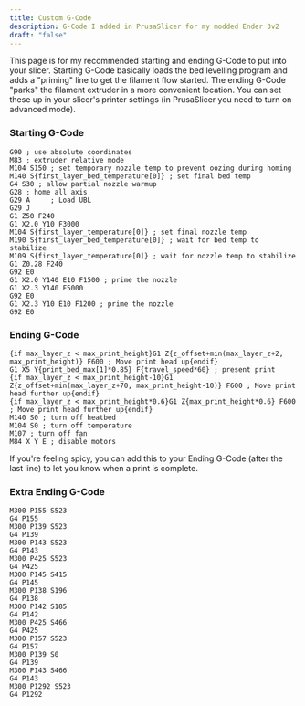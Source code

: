 ```yaml
---
title: Custom G-Code
description: G-Code I added in PrusaSlicer for my modded Ender 3v2
draft: "false"
---
```

This page is for my recommended starting and ending G-Code to put into your slicer. Starting G-Code basically loads the bed levelling program and adds a "priming" line to get the filament flow started. The ending G-Code "parks" the filament extruder in a more convenient location. You can set these up in your slicer's printer settings (in PrusaSlicer you need to turn on advanced mode). 

### Starting G-Code

```gcode
G90 ; use absolute coordinates
M83 ; extruder relative mode
M104 S150 ; set temporary nozzle temp to prevent oozing during homing
M140 S{first_layer_bed_temperature[0]} ; set final bed temp
G4 S30 ; allow partial nozzle warmup
G28 ; home all axis
G29 A     ; Load UBL
G29 J
G1 Z50 F240
G1 X2.0 Y10 F3000
M104 S{first_layer_temperature[0]} ; set final nozzle temp
M190 S{first_layer_bed_temperature[0]} ; wait for bed temp to stabilize
M109 S{first_layer_temperature[0]} ; wait for nozzle temp to stabilize
G1 Z0.28 F240
G92 E0
G1 X2.0 Y140 E10 F1500 ; prime the nozzle
G1 X2.3 Y140 F5000
G92 E0
G1 X2.3 Y10 E10 F1200 ; prime the nozzle
G92 E0
```


### Ending G-Code
```gcode
{if max_layer_z < max_print_height}G1 Z{z_offset+min(max_layer_z+2, max_print_height)} F600 ; Move print head up{endif}
G1 X5 Y{print_bed_max[1]*0.85} F{travel_speed*60} ; present print
{if max_layer_z < max_print_height-10}G1 Z{z_offset+min(max_layer_z+70, max_print_height-10)} F600 ; Move print head further up{endif}
{if max_layer_z < max_print_height*0.6}G1 Z{max_print_height*0.6} F600 ; Move print head further up{endif}
M140 S0 ; turn off heatbed
M104 S0 ; turn off temperature
M107 ; turn off fan
M84 X Y E ; disable motors

```

If you're feeling spicy, you can add this to your Ending G-Code (after the last line) to let you know when a print is complete.
### Extra Ending G-Code
```gcode 
M300 P155 S523
G4 P155
M300 P139 S523
G4 P139
M300 P143 S523
G4 P143
M300 P425 S523
G4 P425
M300 P145 S415
G4 P145
M300 P138 S196
G4 P138
M300 P142 S185
G4 P142
M300 P425 S466
G4 P425
M300 P157 S523
G4 P157
M300 P139 S0
G4 P139
M300 P143 S466
G4 P143
M300 P1292 S523
G4 P1292
```
